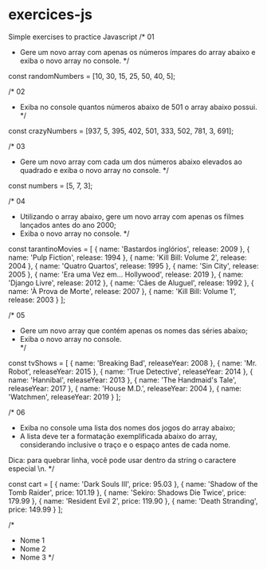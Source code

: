# exercices-js
Simple exercises to practice Javascript
/*
  01

  - Gere um novo array com apenas os números ímpares do array abaixo e exiba 
    o novo array no console.
*/

const randomNumbers = [10, 30, 15, 25, 50, 40, 5];

/*
  02

  - Exiba no console quantos números abaixo de 501 o array abaixo possui.
*/

const crazyNumbers = [937, 5, 395, 402, 501, 333, 502, 781, 3, 691];

/*
  03

  - Gere um novo array com cada um dos números abaixo elevados ao quadrado e 
    exiba o novo array no console.
*/

const numbers = [5, 7, 3];

/*
  04

  - Utilizando o array abaixo, gere um novo array com apenas os filmes lançados 
    antes do ano 2000;
  - Exiba o novo array no console.
*/

const tarantinoMovies = [
  { name: 'Bastardos inglórios', release: 2009 },
  { name: 'Pulp Fiction', release: 1994 },
  { name: 'Kill Bill: Volume 2', release: 2004 },
  { name: 'Quatro Quartos', release: 1995 },
  { name: 'Sin City', release: 2005 },
  { name: 'Era uma Vez em... Hollywood', release: 2019 },
  { name: 'Django Livre', release: 2012 },
  { name: 'Cães de Aluguel', release: 1992 },
  { name: 'À Prova de Morte', release: 2007 },
  { name: 'Kill Bill: Volume 1', release: 2003 }
];

/*
  05

  - Gere um novo array que contém apenas os nomes das séries abaixo;
  - Exiba o novo array no console.    
*/

const tvShows = [
  { name: 'Breaking Bad', releaseYear: 2008 },
  { name: 'Mr. Robot', releaseYear: 2015 },
  { name: 'True Detective', releaseYear: 2014 },
  { name: 'Hannibal', releaseYear: 2013 },
  { name: 'The Handmaid\'s Tale', releaseYear: 2017 },
  { name: 'House M.D.', releaseYear: 2004 },
  { name: 'Watchmen', releaseYear: 2019 }
];

/*
  06

  - Exiba no console uma lista dos nomes dos jogos do array abaixo;
  - A lista deve ter a formatação exemplificada abaixo do array, considerando 
    inclusive o traço e o espaço antes de cada nome.
  
  Dica: para quebrar linha, você pode usar dentro da string o caractere 
  especial \n.
*/

const cart = [
  { name: 'Dark Souls III', price: 95.03 },
  { name: 'Shadow of the Tomb Raider', price: 101.19 },
  { name: 'Sekiro: Shadows Die Twice', price: 179.99 },
  { name: 'Resident Evil 2', price: 119.90 },
  { name: 'Death Stranding', price: 149.99 }
];


/*
  - Nome 1
  - Nome 2
  - Nome 3
*/
